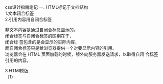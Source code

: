 
css设计指南笔记
一. HTML标记于文档结构  
1.文本闭合标签  
2.引用内容用自闭合标签  

非文本内容是通过自闭合标签显示的。  
闭合标签与自闭合标签的区别在于，  
闭合标 签包含的是会显示的实际内容，  
而自闭合标签只是给浏览器提供一个对要显示内容的引用。  
浏览器会在 HTML 页面加载的时候，额外向服务器发送请求，以取得自闭 合标签引用的内容。  

3.HTMl模版  
（1）<title><title>  
  搜索引擎会给<title>标签中的文字内容赋予很高的权重。  
  而且这些文字也会作为网页标题出 现在搜索结果列表中。  
  一定要让这些文字简洁明确，而且包含目标读者在搜索你的网页内容时会使用的关键词。  
  
二.css工作原理  
1.css规则命名惯例  

（1）第一种方法:多个声明包含在一条规则里。    
     p {color:red; font-size:12px; font-weight:bold;}  
（2）第二种方法:多个选择符组合在一起  
     h1, h2, h3 {color:blue; font-weight:bold;}  
（3）第三种方法:多条规则应用给一个选择符。
     h1, h2, h3 {color:blue; font-weight:bold;}  
     h3 {font-style:italic;}   
     
所有用于选择特定元素的选择符又分三种。  
 上下文选择符。基于祖先或同胞元素选择一个元素。   
 ID 和类选择符。基于 id 和 class 属性的值(你自己设定)选择元素。   
 属性选择符。基于属性的有无和特征选择元素。  

2.上下文选择符(后代组合式选择符)       
上下文选择符的格式如下:  
标签 1 标签 2 {声明}    

3.特殊的上下文选择符  
<section>
    <h2>An H2 Heading</h2>
    <p>This is paragraph 1</p>
    <p>Paragraph 2 has <a href="#">a link</a> in it.</p>
    <a href="#">Link</a>
</section>
(1)子选择符>
  标签 1 > 标签 2  
  section > h2 {font-style:italic;}   
(2)紧邻同胞选择符+   
  标签 1 + 标签 2   
  h2 + p {font-variant:small-caps;}   
(3)一般同胞选择符~   
  标签 1 ~ 标签 2   
  h2 ~ a {color:red;}   
(4)通用选择符*  
  * {color:green;}   
  p * {color:red;}   
  
4.ID 和类选择符
  
  
